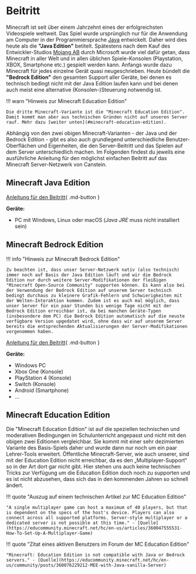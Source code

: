 # Beitritt

Minecraft ist seit über einem Jahrzehnt eines der erfolgreichsten Videospiele weltweit. Das Spiel wurde ursprünglich nur für die Anwendung am Computer in der Programmiersprache [Java](https://de.wikipedia.org/wiki/Java-Technologie) entwickelt. Daher wird dies heute als die **"Java Edition"** betitelt. Spätestens nach dem Kauf des Entwickler-Studios [Mojang AB](https://minecraft.wiki/w/Mojang_Studios) durch Microsoft wurde viel dafür getan, dass Minecraft in aller Welt und in allen üblichen Spiele-Konsolen (Playstation, XBOX, Smartphone etc.) gespielt werden kann. Anfangs wurde dazu Minecraft für jedes einzelne Gerät quasi neugeschrieben. Heute bündelt die **"Bedrock Edition"** den gesamten Support aller Geräte, bei denen es technisch bedingt nicht mit der Java Edition laufen kann und bei denen auch meist eine alternative (Konsolen-)Steuerung notwendig ist.

!!! warn "Hinweis zur Minecraft Education Edition"

    Die dritte Minecraft-Variante ist die "Minecraft Education Edition". Damit kommt man aber aus technischen Gründen nicht auf unseren Server rauf. Mehr dazu [weiter unten](#minecraft-education-edition).

Abhängig von den zwei obigen Minecraft-Varianten - der Java und der Bedrock Edition - gibt es also auch grundlegend unterschiedliche Benutzer-Oberflächen und Eigenheiten, die den Server-Beitritt und das Spielen auf dem Server unterschiedlich machen. Im Folgenden findest du jeweils eine ausführliche Anleitung für den möglichst einfachen Beitritt auf das Minecraft Server-Netzwerk von Canstein.

## Minecraft Java Edition

[Anleitung für den Beitritt](serverjoin-java.md){ .md-button }

**Geräte:**

- PC mit Windows, Linux oder macOS (_Java JRE_ muss nicht installiert sein)

## Minecraft Bedrock Edition

!!! info "Hinweis zur Minecraft Bedrock Edition"

    Zu beachten ist, dass unser Server-Netzwerk nativ (also technisch) immer noch auf Basis der Java Edition läuft und wir die Bedrock Edition nur durch weitere Server-Modifikationen der fleißigen "Minecraft Open-Source Community" supporten können. Es kann also bei der Verwendung der Bedrock Edition auf unserem Server technisch bedingt durchaus zu kleinere Grafik-Fehlern und Schwierigkeiten mit der Welten-Interaktion kommen. Zudem ist es auch mal möglich, dass unser Server für ein paar Stunden bis wenige Tage nicht mit der Bedrock Edition erreichbar ist, da bei manchen Geräte-Typen (insbesondere dem PC) die Bedrock Edition automatisch auf die neuste verfügbare Version upgedatet wird, ohne dass wir auf unserem Server bereits die entsprechenden Aktualisierungen der Server-Modifikationen vorgenommen haben.

[Anleitung für den Beitritt](serverjoin-bedrock.md){ .md-button }

**Geräte:**

- Windows PC
- Xbox One (Konsole)
- PlayStation 4 (Konsole)
- Switch (Konsole)
- Android (Smartphone)
- …

## Minecraft Education Edition

Die "Minecraft Education Edition" ist auf die speziellen technischen und moderativen Bedingungen im Schulunterricht angepasst und nicht mit den obigen zwei Editionen vergleichbar. Sie kommt mit einer sehr dezimierten Variante des Basis-Spiels daher und wurde dann nur noch um ein paar Lehrer-Tools erweitert. Öffentliche Minecraft-Server, wie auch unserer, sind mit der Education Edition nicht erreichbar, da es den „Multiplayer-Support“ so in der Art dort gar nicht gibt. Hier stehen uns auch keine technischen Tricks zur Verfügung um die Education Edition doch noch zu supporten und es ist nicht abzusehen, dass sich das in den kommenden Jahren so schnell ändert.

!!! quote "Auszug auf einem technischen Artikel zur MC Education Edition"

    "A single multiplayer game can host a maximum of 40 players, but that is dependent on the specs of the host's device. Players can also connect across all supported platforms. Server-style multiplayer or a dedicated server is not possible at this time." - [Quelle](https://educommunity.minecraft.net/hc/en-us/articles/360047555531-How-To-Set-Up-A-Multiplayer-Game)

!!! quote "Zitat eines aktiven Benutzers im Forum der MC Education Edition"

    "Minecraft: Education Edition is not compatible with Java or Bedrock servers." - [Quelle](https://educommunity.minecraft.net/hc/en-us/community/posts/360076229212-MEE-with-Java-vanilla-Server)